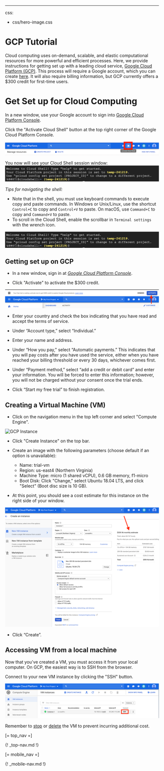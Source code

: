 ---
css:
  - css/hero-image.css

# GCP Tutorial

Cloud computing uses on-demand, scalable, and elastic computational resources for more powerful and efficient processes. Here, we provide instructions for getting set up with a leading cloud service, [Google Cloud Platform (GCP)](https://cloud.google.com/). This process will require a Google account, which you can create [here](https://accounts.google.com). It will also require billing information, but GCP currently offers a $300 credit for first-time users. 

# Get Set up for Cloud Computing

In a new window, use your Google account to sign into [Google Cloud Platform Console](https://console.cloud.google.com/).

Click the "Activate Cloud Shell" button at the top right corner of the Google Cloud Platform Console. 

![Activate Cloud Shell](https://github.com/NCBI-Hackathons/ncbi-cloud-tutorials/blob/master/images/activate-cloud-shell.png "Activate cloud shell")
   
You now will see your Cloud Shell session window:
![Cloud Shell](https://github.com/NCBI-Hackathons/ncbi-cloud-tutorials/blob/master/images/cloud-shell-commandline.png "Cloud shell")

*Tips for navigating the shell:*

   * Note that in the shell, you must use keyboard commands to execute copy and paste commands. In Windows or Unix/Linux, use the shortcut `Control+C` to copy and `Control+V` to paste. On macOS, use `Command+C` to copy and `Command+V` to paste.
   * To scroll in the Cloud Shell, enable the scrollbar in `Terminal settings` with the wrench icon.


![Cloud shell wrench](https://github.com/NCBI-Hackathons/ncbi-cloud-tutorials/blob/master/images/cloud-shell-commandline.png "Cloud shell wrench")

## Getting set up on GCP
   * In a new window, sign in at <dfn id="def-ncbi"><a href="https://console.cloud.google.com/">Google Cloud Platform Console</a></dfn>.
   
   * Click "Activate" to activate the $300 credit.

![Activate](https://github.com/NCBI-Hackathons/ncbi-cloud-tutorials/blob/master/images/gcp-credit.png "Activate")
   
   * Enter your country and check the box indicating that you have read and accept the terms of service.
   
   * Under “Account type,” select “Individual.”
    
   * Enter your name and address.
    
   * Under “How you pay," select “Automatic payments.” This indicates that you will pay costs after you have used the service, either when you have reached your billing threshold or every 30 days, whichever comes first. 
    
   * Under “Payment method,” select “add a credit or debit card” and enter your information. You will be forced to enter this information; however, you will not be charged without your consent once the trial ends. 
    
   * Click “Start my free trial” to finish registration.

## Creating a Virtual Machine (VM)
* Click on the navigation menu in the top left corner and select "Compute Engine".

![GCP Instance](https://github.com/NCBI-Hackathons/ncbi-cloud-tutorials/blob/master/images/images/gcp-instance.png "GCP Instance")

* Click "Create Instance" on the top bar.  

* Create an image with the following parameters (choose default if an option is unavailable): 
    * Name: trial-vm
    * Region: us-east4 (Northern Virginia)
    * Machine Type: micro (1 shared vCPU), 0.6 GB memory, f1-micro
    * Boot Disk: Click "Change," select Ubuntu 18.04 LTS, and click "Select" (Boot disc size is 10 GB).

* At this point, you should see a cost estimate for this instance on the right side of your window. 

![GCP VM Cost](https://github.com/NCBI-Hackathons/ncbi-cloud-tutorials/blob/master/images/gcp-vm-cost1.png "GCP VM Cost")

* Click “Create”.

## Accessing VM from a local machine
Now that you've created a VM, you must access it from your local computer. On GCP, the easiest way is to SSH from the browser.

Connect to your new VM instance by clicking the "SSH" button.

![GCP SSH](https://github.com/NCBI-Hackathons/ncbi-cloud-tutorials/blob/master/images/gcp-ssh.png "GCP SSH")

Remember to [stop](https://cloud.google.com/compute/docs/instances/stop-start-instance) or [delete](https://cloud.google.com/compute/docs/instances/stop-start-instance) the VM to prevent incurring additional cost.

[= top_nav =]

{! _top-nav.md !}

[= mobile_nav =]

{! _mobile-nav.md !}
